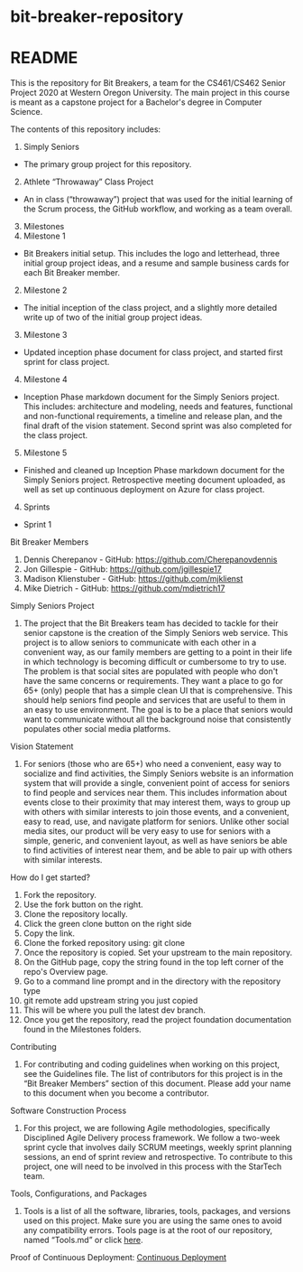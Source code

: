 # bit-breaker-repository

# README


This is the repository for Bit Breakers, a team for the CS461/CS462 Senior Project 2020 at Western Oregon University. The main project in this course is meant as a capstone project for a Bachelor's degree in Computer Science.

The contents of this repository includes:
1. Simply Seniors
- The primary group project for this repository.
2. Athlete “Throwaway” Class Project
- An in class (“throwaway”) project that was used for the initial learning of the Scrum process, the GitHub workflow, and working as a team overall.
3. Milestones
1. Milestone 1
- Bit Breakers initial setup. This includes the logo and letterhead, three initial group project ideas, and a resume and sample business cards for each Bit Breaker member.
2. Milestone 2
- The initial inception of the class project, and a slightly more detailed write up of two of the initial group project ideas.
3. Milestone 3
- Updated inception phase document for class project, and started first sprint for class project.
4. Milestone 4
- Inception Phase markdown document for the Simply Seniors project. This includes: architecture and modeling, needs and features, functional and non-functional requirements, a timeline and release plan, and the final draft of the vision statement. Second sprint was also completed for the class project.
5. Milestone 5
- Finished and cleaned up Inception Phase markdown document for the Simply Seniors project. Retrospective meeting document uploaded, as well as set up continuous deployment on Azure for class project.
4. Sprints
- Sprint 1


Bit Breaker Members
1. Dennis Cherepanov - GitHub: https://github.com/Cherepanovdennis 
2. Jon Gillespie - GitHub: https://github.com/jgillespie17 
3. Madison Klienstuber - GitHub: https://github.com/mjklienst 
4. Mike Dietrich - GitHub: https://github.com/mdietrich17 

Simply Seniors Project
1. The project that the Bit Breakers team has decided to tackle for their senior capstone is the creation of the Simply Seniors web service. This project is to allow seniors to communicate with each other in a convenient way, as our family members are getting to a point in their life in which technology is becoming difficult or cumbersome to try to use. The problem is that social sites are populated with people who don't have the same concerns or requirements. They want a place to go for 65+ (only) people that has a simple clean UI that is comprehensive. This should help seniors find people and services that are useful to them in an easy to use environment. The goal is to be a place that seniors would want to communicate without all the background noise that consistently populates other social media platforms.  

Vision Statement
1. For seniors (those who are 65+) who need a convenient, easy way to socialize and find activities, the Simply Seniors website is an information system that will provide a single, convenient point of access for seniors to find people and services near them. This includes information about events close to their proximity that may interest them, ways to group up with others with similar interests to join those events, and a convenient, easy to read, use, and navigate platform for seniors. Unlike other social media sites, our product will be very easy to use for seniors with a simple, generic, and convenient layout, as well as have seniors be able to find activities of interest near them, and be able to pair up with others with similar interests. 

How do I get started?
1. Fork the repository.
2. Use the fork button on the right.
3. Clone the repository locally.
4. Click the green clone button on the right side
5. Copy the link.
6. Clone the forked repository using: git clone <link of repo>
7. Once the repository is copied. Set your upstream to the main repository.
8. On the GitHub page, copy the string found in the top left corner of the repo's Overview page.
9. Go to a command line prompt and in the directory with the repository type
10. git remote add upstream string you just copied
11. This will be where you pull the latest dev branch.
12. Once you get the repository, read the project foundation documentation found in the Milestones folders.

Contributing
1. For contributing and coding guidelines when working on this project, see the Guidelines file. The list of contributors for this project is in the “Bit Breaker Members” section of this document. Please add your name to this document when you become a contributor.

Software Construction Process
1. For this project, we are following Agile methodologies, specifically Disciplined Agile Delivery process framework. We follow a two-week sprint cycle that involves daily SCRUM meetings, weekly sprint planning sessions, an end of sprint review and retrospective. To contribute to this project, one will need to be involved in this process with the StarTech team.

Tools, Configurations, and Packages
1. Tools is a list of all the software, libraries, tools, packages, and versions used on this project. Make sure you are using the same ones to avoid any compatibility errors. Tools page is at the root of our repository, named “Tools.md” or click [here](https://github.com/bitbreakers/bit-breaker-repository/blob/master/Tools.md).

Proof of Continuous Deployment:
[Continuous Deployment](ContinuousDeployment.png)
